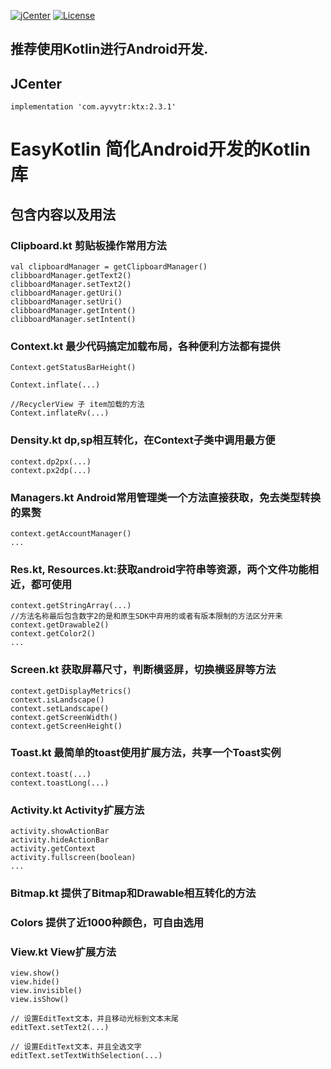 [![jCenter](https://img.shields.io/badge/jCenter-2.3.1-red.svg)](https://bintray.com/ayvytr/maven/ktx/_latestVersion)
[![License](https://img.shields.io/badge/License-Apache--2.0%20-blue.svg)](license)

## 推荐使用Kotlin进行Android开发. 

## JCenter
	implementation 'com.ayvytr:ktx:2.3.1'
	

# EasyKotlin 简化Android开发的Kotlin库



## 包含内容以及用法

### Clipboard.kt 剪贴板操作常用方法
    val clipboardManager = getClipboardManager()
    clibboardManager.getText2()
    clibboardManager.setText2()
    clibboardManager.getUri()
    clibboardManager.setUri()
    clibboardManager.getIntent()
    clibboardManager.setIntent()

### Context.kt 最少代码搞定加载布局，各种便利方法都有提供

    Context.getStatusBarHeight()
    
    Context.inflate(...)
    
    //RecyclerView 子 item加载的方法
    Context.inflateRv(...)
    
### Density.kt  dp,sp相互转化，在Context子类中调用最方便
    context.dp2px(...)
    context.px2dp(...)
    
### Managers.kt Android常用管理类一个方法直接获取，免去类型转换的累赘
    context.getAccountManager()
    ...
    
### Res.kt, Resources.kt:获取android字符串等资源，两个文件功能相近，都可使用

    context.getStringArray(...)
    //方法名称最后包含数字2的是和原生SDK中弃用的或者有版本限制的方法区分开来
    context.getDrawable2()
    context.getColor2()
    ...

### Screen.kt 获取屏幕尺寸，判断横竖屏，切换横竖屏等方法
    context.getDisplayMetrics()
    context.isLandscape()
    context.setLandscape()
    context.getScreenWidth()
    context.getScreenHeight()
    
### Toast.kt 最简单的toast使用扩展方法，共享一个Toast实例
    context.toast(...)
    context.toastLong(...)
    
### Activity.kt Activity扩展方法    
    activity.showActionBar
    activity.hideActionBar
    activity.getContext
    activity.fullscreen(boolean)
    ...
    
### Bitmap.kt   提供了Bitmap和Drawable相互转化的方法

### Colors      提供了近1000种颜色，可自由选用

### View.kt     View扩展方法
    view.show()
    view.hide()
    view.invisible()
    view.isShow()
    
    // 设置EditText文本，并且移动光标到文本末尾
    editText.setText2(...)
    
    // 设置EditText文本，并且全选文字
    editText.setTextWithSelection(...)
